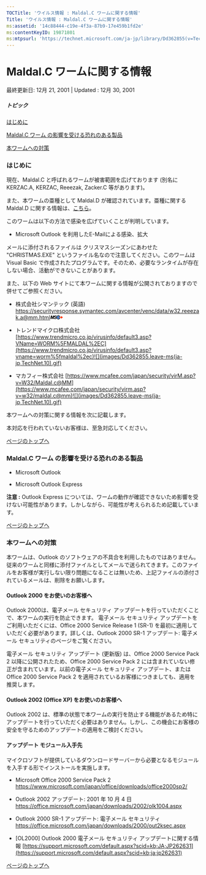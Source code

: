 ```yaml
---
TOCTitle: 'ウイルス情報 : Maldal.C ワームに関する情報'
Title: 'ウイルス情報 : Maldal.C ワームに関する情報'
ms:assetid: '14c88444-c19e-4f3a-87b9-17e459b1fd2e'
ms:contentKeyID: 19871801
ms:mtpsurl: 'https://technet.microsoft.com/ja-jp/library/Dd362855(v=TechNet.10)'
---
```


Maldal.C ワームに関する情報
===========================

最終更新日: 12月 21, 2001 | Updated : 12月 30, 2001

##### トピック

[](#ecaa)[はじめに](#ecaa)

[](#ebaa)[Maldal.C ワーム の影響を受ける恐れのある製品](#ebaa)

[](#eaaa)[本ワームへの対策](#eaaa)

### はじめに

現在、Maldal.C と呼ばれるワームが被害範囲を広げております (別名に KERZAC.A, KERZAC, Reeezak, Zacker.C 等があります)。

また、本ワームの亜種として Maldal.D が確認されています。亜種に関する Maldal.D に関する情報は、[こちら](https://technet.microsoft.com/ja-jp/library/16debfa7-a758-41ea-8139-bc338fe9fdfa(v=TechNet.10))。

このワームは以下の方法で感染を広げていくことが判明しています。

-   Microsoft Outlook を利用したE-Mailによる感染、拡大



メールに添付されるファイルは クリスマスシーズンにあわせた "CHRISTMAS.EXE" というファイル名なので注意してください。このワームは Visual Basic で作成されたプログラムです。そのため、必要なランタイムが存在しない場合、活動ができないことがあります。

また、以下の Web サイトにて本ワームに関する情報が公開されておりますので併せてご参照ください。

-   株式会社シマンテック (英語)
    <https://securityresponse.symantec.com/avcenter/venc/data/w32.reeezak.a@mm.html>![](images/Dd362855.leave-ms(ja-jp,TechNet.10).gif)


-   トレンドマイクロ株式会社
    [https://www.trendmicro.co.jp/virusinfo/default3.asp?VName=WORM%5FMALDAL%2EC](https://www.trendmicro.co.jp/virusinfo/default3.asp?vname=worm%5fmaldal%2ec)![](images/Dd362855.leave-ms(ja-jp,TechNet.10).gif)


-   マカフィー株式会社
    [https://www.mcafee.com/japan/security/virM.asp?v=W32/Maldal.c@MM](https://www.mcafee.com/japan/security/virm.asp?v=w32/maldal.c@mm)![](images/Dd362855.leave-ms(ja-jp,TechNet.10).gif)



本ワームへの対策に関する情報を次に記載します。

本対応を行われていないお客様は、至急対応してください。

[](#mainsection)[ページのトップへ](#mainsection)

### Maldal.C ワーム の影響を受ける恐れのある製品

-   Microsoft Outlook


-   Microsoft Outlook Express



**注意 :** Outlook Express については、ワームの動作が確認できないため影響を受けない可能性があります。しかしながら、可能性が考えられるため記載しています。

[](#mainsection)[ページのトップへ](#mainsection)

### 本ワームへの対策

本ワームは、Outlook のソフトウェアの不具合を利用したものではありません。従来のワームと同様に添付ファイルとしてメールで送られてきます。このファイルをお客様が実行しない限り問題になることは無いため、上記ファイルの添付されているメールは、削除をお願いします。

#### Outlook 2000 をお使いのお客様へ

Outlook 2000は、電子メール セキュリティ アップデートを行っていただくことで、本ワームの実行を防止できます。 電子メール セキュリティ アップデートをご利用いただくには、Office 2000 Service Release 1 (SR-1) を最初に適用していただく必要があります。詳しくは、Outlook 2000 SR-1 アップデート: 電子メール セキュリティのページをご覧ください。

電子メール セキュリティ アップデート (更新版) は、Office 2000 Service Pack 2 以降に公開されたため、Office 2000 Service Pack 2 には含まれていない修正が含まれています。以前の電子メール セキュリティ アップデート、または Office 2000 Service Pack 2 を適用されているお客様につきましても、適用を推奨します。

#### Outlook 2002 (Office XP) をお使いのお客様へ

Outlook 2002 は、標準の状態で本ワームの実行を防止する機能があるため特にアップデートを行っていただく必要はありません。しかし、この機会にお客様の安全を守るためのアップデートの適用をご検討ください。

#### アップデート モジュール入手先

マイクロソフトが提供しているダウンロードサーバーから必要となるモジュールを入手する形でインストールを実施します。

-   Microsoft Office 2000 Service Pack 2
    <https://www.microsoft.com/japan/office/downloads/office2000sp2/>


-   Outlook 2002 アップデート: 2001 年 10 月 4 日
    <https://office.microsoft.com/japan/downloads/2002/olk1004.aspx>


-   Outlook 2000 SR-1 アップデート: 電子メール セキュリティ
    <https://office.microsoft.com/japan/downloads/2000/out2ksec.aspx>


-   \[OL2000\] Outlook 2000 電子メール セキュリティ アップデートに関する情報
    [https://support.microsoft.com/default.aspx?scid=kb;JA;JP262631](https://support.microsoft.com/default.aspx?scid=kb;ja;jp262631)

[](#mainsection)[ページのトップへ](#mainsection)
